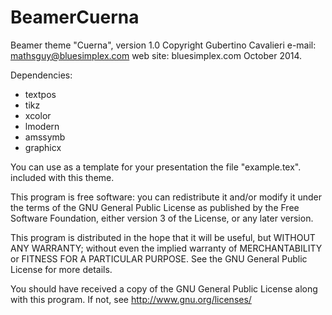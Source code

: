 BeamerCuerna
============

Beamer theme "Cuerna", version 1.0
Copyright Gubertino Cavalieri 
e-mail: mathsguy@bluesimplex.com
web site: bluesimplex.com
October 2014.

Dependencies:
- textpos
- tikz
- xcolor
- lmodern
- amssymb
- graphicx

You can use as a template for your presentation the file "example.tex".
included with this theme.

This program is free software: you can redistribute it and/or modify
it under the terms of the GNU General Public License as published by
the Free Software Foundation, either version 3 of the License, or
any later version.

This program is distributed in the hope that it will be useful,
but WITHOUT ANY WARRANTY; without even the implied warranty of
MERCHANTABILITY or FITNESS FOR A PARTICULAR PURPOSE.  See the
GNU General Public License for more details.

You should have received a copy of the GNU General Public License
along with this program.  If not, see <http://www.gnu.org/licenses/>


